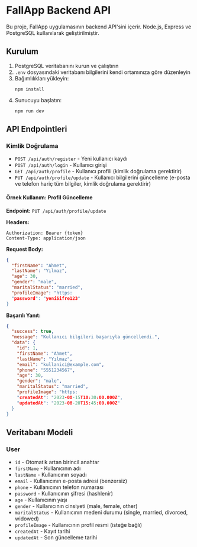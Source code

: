 # FallApp Backend API

Bu proje, FallApp uygulamasının backend API'sini içerir. Node.js, Express ve PostgreSQL kullanılarak geliştirilmiştir.

## Kurulum

1. PostgreSQL veritabanını kurun ve çalıştırın
2. `.env` dosyasındaki veritabanı bilgilerini kendi ortamınıza göre düzenleyin
3. Bağımlılıkları yükleyin:
   ```
   npm install
   ```
4. Sunucuyu başlatın:
   ```
   npm run dev
   ```

## API Endpointleri

### Kimlik Doğrulama

- `POST /api/auth/register` - Yeni kullanıcı kaydı
- `POST /api/auth/login` - Kullanıcı girişi
- `GET /api/auth/profile` - Kullanıcı profili (kimlik doğrulama gerektirir)
- `PUT /api/auth/profile/update` - Kullanıcı bilgilerini güncelleme (e-posta ve telefon hariç tüm bilgiler, kimlik doğrulama gerektirir)

#### Örnek Kullanım: Profil Güncelleme

**Endpoint:** `PUT /api/auth/profile/update`

**Headers:**
```
Authorization: Bearer {token}
Content-Type: application/json
```

**Request Body:**
```json
{
  "firstName": "Ahmet",
  "lastName": "Yılmaz",
  "age": 30,
  "gender": "male",
  "maritalStatus": "married",
  "profileImage": "https:
  "password": "yeniSifre123"
}
```

**Başarılı Yanıt:**
```json
{
  "success": true,
  "message": "Kullanıcı bilgileri başarıyla güncellendi.",
  "data": {
    "id": 1,
    "firstName": "Ahmet",
    "lastName": "Yılmaz",
    "email": "kullanici@example.com",
    "phone": "5551234567",
    "age": 30,
    "gender": "male",
    "maritalStatus": "married",
    "profileImage": "https:
    "createdAt": "2023-08-15T10:30:00.000Z",
    "updatedAt": "2023-08-20T15:45:00.000Z"
  }
}
```

## Veritabanı Modeli

### User

- `id` - Otomatik artan birincil anahtar
- `firstName` - Kullanıcının adı
- `lastName` - Kullanıcının soyadı
- `email` - Kullanıcının e-posta adresi (benzersiz)
- `phone` - Kullanıcının telefon numarası
- `password` - Kullanıcının şifresi (hashlenir)
- `age` - Kullanıcının yaşı
- `gender` - Kullanıcının cinsiyeti (male, female, other)
- `maritalStatus` - Kullanıcının medeni durumu (single, married, divorced, widowed)
- `profileImage` - Kullanıcının profil resmi (isteğe bağlı)
- `createdAt` - Kayıt tarihi
- `updatedAt` - Son güncelleme tarihi 
